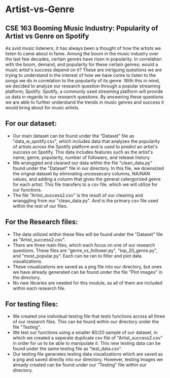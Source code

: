 # Artist-vs-Genre
## CSE 163 Booming Music Industry: Popularity of Artist vs Genre on Spotify
As avid music listeners, it has always been a thought of how the artists we listen to came about in fame. Among the boom in the music industry over the last few decades, certain genres have risen in popularity. In correlation with the boom, demand, and popularity for these certain genres; would a music artist's success depend on it? These are intriguing questions we are trying to understand in the interest of how we have come to listen to the songs we do in correlation to the popularity of its genre. With this in mind, we decided to analyze our research question through a popular streaming platform; Spotify. Spotify, a commonly used streaming platform will provide us data in regards to our research questions. By answering these questions we are able to further understand the trends in music genres and success it would bring about for music artists.

## For our dataset:
- Our main dataset can be found under the "Dataset" file as "data_w_spotify.csv", which includes data that analyzes the popularity of artists across the Spotify platform and is used to predict an artist's success on Spotify. This data includes features such as the artist's name, genre, popularity, number of followers, and release history.
- We wranggled and cleaned our data within the file "clean_data.py" found under the "Dataset" file in our directory. In this file, we downsized the orignal dataset by eliminating uncessecary columns, NA/NAN values, and adding a column that gives the general catergorized genre for each artist. This file transfers to a csv file, which we will utilize for our functions. 
- The file "Artist_success2.csv" is the result of our cleaning and wranggling from our "clean_data.py". And is the primary csv file used within the rest of our files. 
## For the Research files:
- The data utilized within these files will be found under the "Dataset" file as "Artist_success2.csv". 
- There are three main files, which each focus on one of our research
questions. These files are "genre_vs_follower.py", "top_20_genre.py", and "most_popular.py". Each can be ran to filter and plot data visualizations. 
- These visualizations are saved as a png file into our directory, but ones we have already generated can be found under the file "Plot images" in the directory.
- No new libraries are needed for this module, as all of them are included within each research file. 

## For testing files:
- We created one individual testing file that tests functions across all three of our research files. This can be found within our directory under the file "Testing".
- We test our functions using a smaller 80/20 sample of our dataset, in which we created a seperate duplicate csv file of "Artist_success2.csv" in order for us to be able to manipulate it. This new testing data can be found under the same testing file as "test_data.csv". 
- Our testing file generates testing data visualizations which are saved as a png and saved directly into our directory. However, testing images we already created can be found under our "Testing" file within our directory. 

